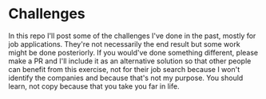 # Challenges

In this repo I'll post some of the challenges I've done in the past, mostly for job applications. They're not necessarily the end result but some work might be done posteriorly. If you would've done something different, please make a PR and I'll include it as an alternative solution so that other people can benefit from this exercise, not for their job search because I won't identify the companies and because that's not my purpose. You should learn, not copy because that you take you far in life.
